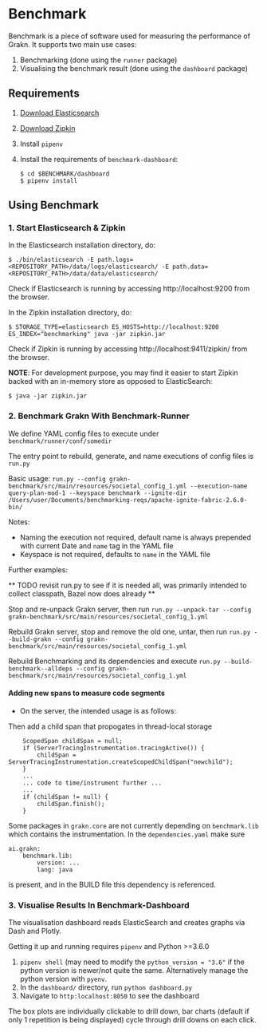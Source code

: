 # Benchmark

Benchmark is a piece of software used for measuring the performance of Grakn. It supports two main use cases:

1. Benchmarking (done using the `runner` package)
2. Visualising the benchmark result (done using the `dashboard` package)

## Requirements

1. [Download Elasticsearch](https://www.elastic.co/guide/en/elasticsearch/reference/6.3/zip-targz.html)

2. [Download Zipkin](https://github.com/openzipkin/zipkin/blob/master/zipkin-server/README.md)

3. Install `pipenv`

4. Install the requirements of `benchmark-dashboard`: 

   ```
   $ cd $BENCHMARK/dashboard
   $ pipenv install
   ```

## Using Benchmark

### 1. Start Elasticsearch & Zipkin

In the Elasticsearch installation directory, do:
```
$ ./bin/elasticsearch -E path.logs=<REPOSITORY_PATH>/data/logs/elasticsearch/ -E path.data=<REPOSITORY_PATH>/data/data/elasticsearch/
```

Check if Elasticsearch is running by accessing http://localhost:9200 from the browser.

In the Zipkin installation directory, do:

```
$ STORAGE_TYPE=elasticsearch ES_HOSTS=http://localhost:9200 ES_INDEX="benchmarking" java -jar zipkin.jar
```
Check if Zipkin is running by accessing http://localhost:9411/zipkin/ from the browser.

**NOTE**: For development purpose, you may find it easier to start Zipkin backed with an in-memory store as opposed to ElasticSearch:

```
$ java -jar zipkin.jar
```



### 2. Benchmark Grakn With Benchmark-Runner

We define YAML config files to execute under `benchmark/runner/conf/somedir`

The entry point to rebuild, generate, and name executions of config files is `run.py`

Basic usage:
`run.py --config grakn-benchmark/src/main/resources/societal_config_1.yml --execution-name query-plan-mod-1 --keyspace benchmark --ignite-dir /Users/user/Documents/benchmarking-reqs/apache-ignite-fabric-2.6.0-bin/`

Notes:

- Naming the execution not required, default name is always prepended with current Date and `name` tag in the YAML file
- Keyspace is not required, defaults to `name` in the YAML file

Further examples:

** TODO revisit run.py to see if it is needed all, was primarily intended to collect classpath, Bazel now does already **

Stop and re-unpack Grakn server, then run
`run.py --unpack-tar --config grakn-benchmark/src/main/resources/societal_config_1.yml`

Rebuild Grakn server, stop and remove the old one, untar, then run
`run.py --build-grakn --config grakn-benchmark/src/main/resources/societal_config_1.yml`

Rebuild Benchmarking and its dependencies and execute
`run.py --build-benchmark--alldeps --config grakn-benchmark/src/main/resources/societal_config_1.yml`

#### Adding new spans to measure code segments

- On the server, the intended usage is as follows:

Then add a child span that propogates in thread-local storage

```
    ScopedSpan childSpan = null;
    if (ServerTracingInstrumentation.tracingActive()) {
        childSpan = ServerTracingInstrumentation.createScopedChildSpan("newchild");
    }
    ...
    ... code to time/instrument further ...
    ...
    if (childSpan != null) {
        childSpan.finish();
    }
```

Some packages in `grakn.core` are not currently depending on `benchmark.lib` which contains the instrumentation.
In the `dependencies.yaml` make sure

```
ai.grakn:
    benchmark.lib:
        version: ...
        lang: java
```

is present, and in the BUILD file this dependency is referenced.



### 3. Visualise Results In Benchmark-Dashboard

The visualisation dashboard reads ElasticSearch and creates graphs via Dash and Plotly.

Getting it up and running requires `pipenv` and Python >=3.6.0

1. `pipenv shell` (may need to modify the `python_version = "3.6"` if the python version is newer/not quite the same. Alternatively manage the python version with `pyenv`.
2. In the `dashboard/` directory, run `python dashboard.py`
3. Navigate to `http:localhost:8050` to see the dashboard

The box plots are individually clickable to drill down, bar charts (default if only 1 repetition is being displayed) cycle through drill downs on each click.


